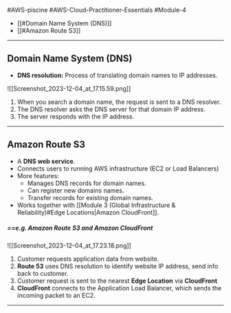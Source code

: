 #AWS-piscine #AWS-Cloud-Practitioner-Essentials #Module-4

- [[#Domain Name System (DNS)]]
- [[#Amazon Route S3]]

-------
## Domain Name System (DNS)
- **DNS resolution:** Process of translating domain names to IP addresses.

![[Screenshot_2023-12-04_at_17.15.59.png]]

1) When you search a domain name, the request is sent to a DNS resolver.
2) The DNS resolver asks the DNS server for that domain IP address.
3) The server responds with the IP address.

-------
## Amazon Route S3
- A **DNS web service**.
- Connects users to running AWS infrastructure (EC2 or Load Balancers)
- More features:
	- Manages DNS records for domain names.
	- Can register new domains names.
	- Transfer records for existing domain names.
- Works together with [[Module 3 (Global Infrastructure & Reliability)#Edge Locations|Amazon CloudFront]].
##### ==e.g. Amazon Route 53 and Amazon CloudFront

![[Screenshot_2023-12-04_at_17.23.18.png]]

1) Customer requests application data from website.
2) **Route 53** uses DNS resolution to identify website IP address, send info back to customer.
3) Customer request is sent to the nearest **Edge Location** via **CloudFront**
4) **CloudFront** connects to the Application Load Balancer, which sends the incoming packet to an EC2.

------
